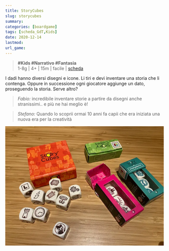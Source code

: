 ```yaml
---
title: StoryCubes
slug: storycubes
summary: 
categories: [boardgame]
tags: [scheda_GdT,Kids]
date: 2020-12-14
lastmod: 
url_game: 
---
```

> **#Kids #Narrativo #Fantasia**   
> 1-8g | 4+ | 15m | facile | [scheda](https://www.boardgamegeek.com/boardgame/20545/rorys-story-cubes)  

I dadi hanno diversi disegni e icone. Li tiri e devi inventare una storia che li contenga.
Oppure in successione ogni giocatore aggiunge un dato, proseguendo la storia.
Serve altro?

> *Fabio:*
> incredibile inventare storie a partire da disegni anche stranissimi.. e più ne hai meglio è!

> *Stefano:*
> Quando lo scoprii ormai 10 anni fa capii che era iniziata una nuova era per la creatività

![](img/story_cubes.webp)


